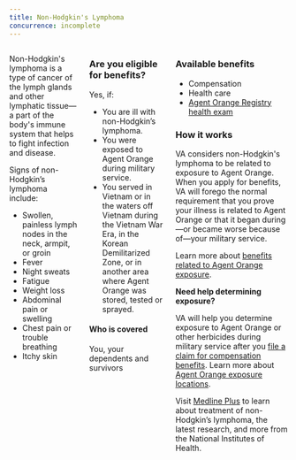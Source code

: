 ```yaml
---
title: Non-Hodgkin's Lymphoma
concurrence: incomplete
---
```


<div class="main" role="main" markdown="0">

<div class="section one" markdown="0">
<div class="primary" markdown="0">
<div class="row" markdown="0">
<div class="small-12 columns">

<div markdown="1">

Non-Hodgkin's lymphoma is a type of cancer of the lymph glands and other lymphatic tissue—a part of the body's immune system that helps to fight infection and disease.

Signs of non-Hodgkin’s lymphoma include:

- Swollen, painless lymph nodes in the neck, armpit, or groin
- Fever
- Night sweats
- Fatigue
- Weight loss
- Abdominal pain or swelling
- Chest pain or trouble breathing
- Itchy skin

</div>

<div class="call-out" markdown="1">

### Are you eligible for benefits?

Yes, if:

- You are ill with non-Hodgkin’s lymphoma.
- You were exposed to Agent Orange during military service.
- You served in Vietnam or in the waters off Vietnam during the Vietnam War Era, in the Korean Demilitarized Zone, or in another area where Agent Orange was stored, tested or sprayed.

#### Who is covered

 You, your dependents and survivors

</div>

<div markdown="1">

### Available benefits

- Compensation
- Health care
- [Agent Orange Registry health exam]( http://www.publichealth.va.gov/exposures/agentorange/benefits/registry-exam.asp)

### How it works

VA considers non-Hodgkin's lymphoma to be related to exposure to Agent Orange. When you apply for benefits, VA will forego the normal requirement that you prove your illness is related to Agent Orange or that it began during—or became worse because of—your military service.

Learn more about [benefits related to Agent Orange exposure](http://www.publichealth.va.gov/exposures/agentorange/benefits/index.asp).

**Need help determining exposure?**

VA will help you determine exposure to Agent Orange or other herbicides during military service after you [file a claim for compensation benefits](https://www.vets.gov/disability-benefits/claims-process/).
Learn more about [Agent Orange exposure locations](https://www.vets.gov/disability-benefits/conditions/exposure-to-hazardous-materials/agent-orange/).

Visit [Medline Plus](https://www.nlm.nih.gov/medlineplus/ency/article/000581.htm) to learn about treatment of non-Hodgkin’s lymphoma, the latest research, and more from the National Institutes of Health.


</div>
</div>

</div>

</div>
</div>
